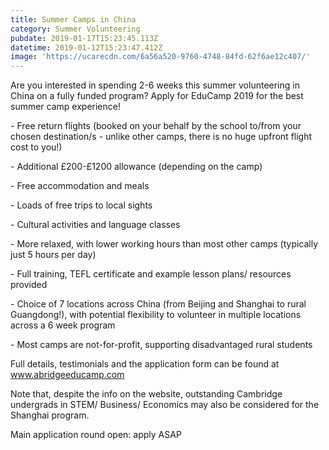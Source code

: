 ```yaml
---
title: Summer Camps in China
category: Summer Volunteering
pubdate: 2019-01-17T15:23:45.113Z
datetime: 2019-01-12T15:23:47.412Z
image: 'https://ucarecdn.com/6a56a520-9760-4748-84fd-62f6ae12c407/'
---
```

Are you interested in spending 2-6 weeks this summer volunteering in China on a fully funded program? Apply for EduCamp 2019 for the best summer camp experience!

\- Free return flights (booked on your behalf by the school to/from your chosen destination/s - unlike other camps, there is no huge upfront flight cost to you!)

\- Additional £200-£1200 allowance (depending on the camp)

\- Free accommodation and meals

\- Loads of free trips to local sights

\- Cultural activities and language classes

\- More relaxed, with lower working hours than most other camps (typically just 5 hours per day)

\- Full training, TEFL certificate and example lesson plans/ resources provided

\- Choice of 7 locations across China (from Beijing and Shanghai to rural Guangdong!), with potential flexibility to volunteer in multiple locations across a 6 week program

\- Most camps are not-for-profit, supporting disadvantaged rural students

Full details, testimonials and the application form can be found at www.abridgeeducamp.com 

Note that, despite the info on the website, outstanding Cambridge undergrads in STEM/ Business/ Economics may also be considered for the Shanghai program.

Main application round open: apply ASAP
